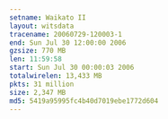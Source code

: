 ```yaml
---
setname: Waikato II
layout: witsdata
tracename: 20060729-120003-1
end: Sun Jul 30 12:00:00 2006
gzsize: 770 MB
len: 11:59:58
start: Sun Jul 30 00:00:03 2006
totalwirelen: 13,433 MB
pkts: 31 million
size: 2,347 MB
md5: 5419a95995fc4b40d7019ebe1772d604
---
```


